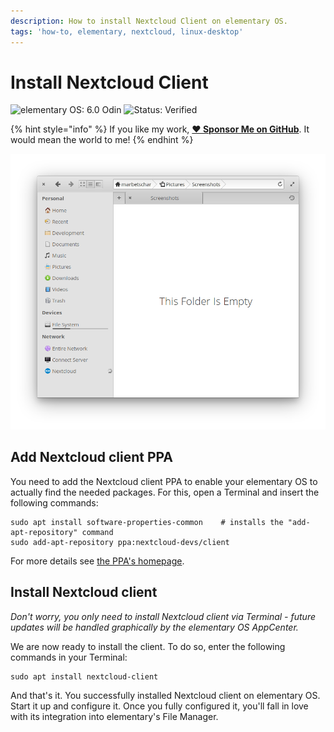 ```yaml
---
description: How to install Nextcloud Client on elementary OS.
tags: 'how-to, elementary, nextcloud, linux-desktop'
---
```


# Install Nextcloud Client

![elementary OS: 6.0 Odin](https://img.shields.io/badge/elementary%C2%A0OS-6.0%20Odin-007aff) ![Status: Verified](https://img.shields.io/badge/status-verified-58c633)

{% hint style="info" %}
If you like my work, [**❤️ Sponsor Me on GitHub**](https://github.com/sponsors/marbetschar). It would mean the world to me!
{% endhint %}

![elementary Files Nextcloud integration](../../.gitbook/assets/elementary-files-cloud-provider-nextcloud.png)

## Add Nextcloud client PPA

You need to add the Nextcloud client PPA to enable your elementary OS to actually find the needed packages. For this, open a Terminal and insert the following commands:

```text
sudo apt install software-properties-common    # installs the "add-apt-repository" command
sudo add-apt-repository ppa:nextcloud-devs/client
```

For more details see [the PPA's homepage](https://launchpad.net/~nextcloud-devs/+archive/ubuntu/client).

## Install Nextcloud client

_Don't worry, you only need to install Nextcloud client via Terminal - future updates will be handled graphically by the elementary OS AppCenter._

We are now ready to install the client. To do so, enter the following commands in your Terminal:

```text
sudo apt install nextcloud-client
```

And that's it. You successfully installed Nextcloud client on elementary OS. Start it up and configure it. Once you fully configured it, you'll fall in love with its integration into elementary's File Manager.

